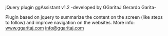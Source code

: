 jQuery plugin ggAssistant v1.2
-developed by GGaritaJ Gerardo Garita-

Plugin based on jquery to summarize the content on the screen (like steps to follow) and improve navigation on the websites. 
More info: www.ggaritaj.com info@ggaritaj.com
